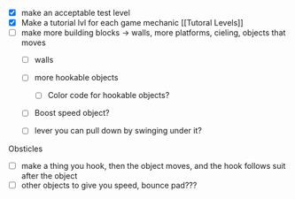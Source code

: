 - [x] make an acceptable test level
- [x] Make a tutorial lvl for each game mechanic [[Tutoral Levels]]
- [ ] make more building blocks -> walls, more platforms, cieling, objects that moves
	- [ ] walls
	- [ ] more hookable objects
		- [ ] Color code for hookable objects?
	- [ ] Boost speed object?
	- [ ] lever you can pull down by swinging under it?


Obsticles
- [ ] make a thing you hook, then the object moves, and the hook follows suit after the object
- [ ] other objects to give you speed, bounce pad???